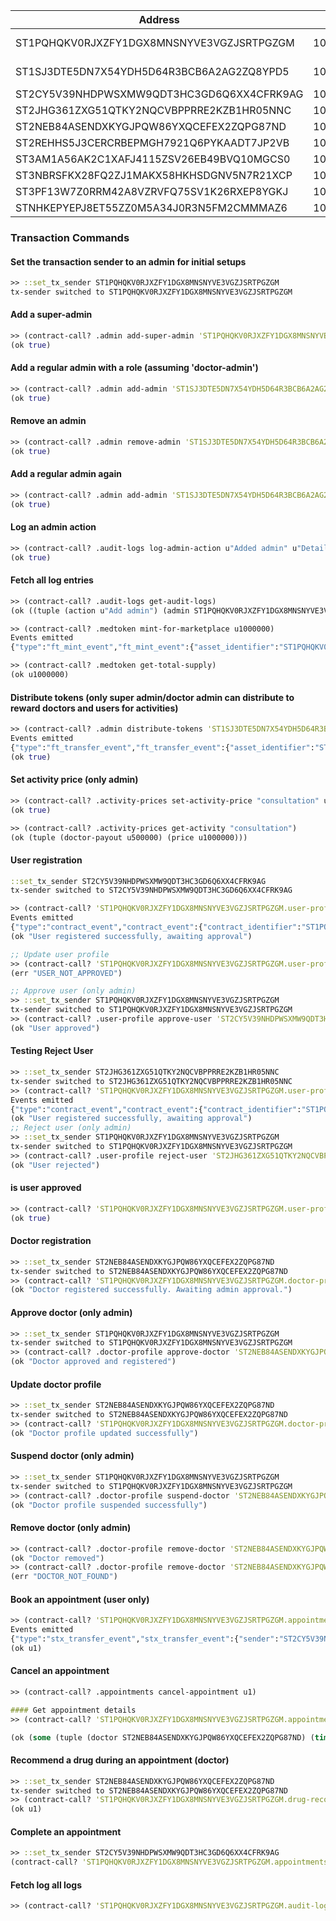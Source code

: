 | Address                                   | uSTX            | Role                |
|-------------------------------------------|-----------------|---------------------|
| ST1PQHQKV0RJXZFY1DGX8MNSNYVE3VGZJSRTPGZGM | 100000000000000 | Owner/Super Admin  |
| ST1SJ3DTE5DN7X54YDH5D64R3BCB6A2AG2ZQ8YPD5 | 100000000000000 | Doctor Admin       |
| ST2CY5V39NHDPWSXMW9QDT3HC3GD6Q6XX4CFRK9AG | 100000000000000 | User 1             |
| ST2JHG361ZXG51QTKY2NQCVBPPRRE2KZB1HR05NNC | 100000000000000 | User 2             |
| ST2NEB84ASENDXKYGJPQW86YXQCEFEX2ZQPG87ND  | 100000000000000 | Doctor 1           |
| ST2REHHS5J3CERCRBEPMGH7921Q6PYKAADT7JP2VB | 100000000000000 | Doctor 2           |
| ST3AM1A56AK2C1XAFJ4115ZSV26EB49BVQ10MGCS0 | 100000000000000 | -                  |
| ST3NBRSFKX28FQ2ZJ1MAKX58HKHSDGNV5N7R21XCP | 100000000000000 | -                  |
| ST3PF13W7Z0RRM42A8VZRVFQ75SV1K26RXEP8YGKJ | 100000000000000 | -                  |
| STNHKEPYEPJ8ET55ZZ0M5A34J0R3N5FM2CMMMAZ6  | 100000000000000 | -                  |

### Transaction Commands

#### Set the transaction sender to an admin for initial setups
```clojure
>> ::set_tx_sender ST1PQHQKV0RJXZFY1DGX8MNSNYVE3VGZJSRTPGZGM
tx-sender switched to ST1PQHQKV0RJXZFY1DGX8MNSNYVE3VGZJSRTPGZGM
```


#### Add a super-admin
```clojure
>> (contract-call? .admin add-super-admin 'ST1PQHQKV0RJXZFY1DGX8MNSNYVE3VGZJSRTPGZGM)
(ok true)
```

#### Add a regular admin with a role (assuming 'doctor-admin')
```clojure
>> (contract-call? .admin add-admin 'ST1SJ3DTE5DN7X54YDH5D64R3BCB6A2AG2ZQ8YPD5 u"doctor-admin")
(ok true)
```

#### Remove an admin
```clojure
>> (contract-call? .admin remove-admin 'ST1SJ3DTE5DN7X54YDH5D64R3BCB6A2AG2ZQ8YPD5)
(ok true)
```

#### Add a regular admin again
```clojure
>> (contract-call? .admin add-admin 'ST1SJ3DTE5DN7X54YDH5D64R3BCB6A2AG2ZQ8YPD5 u"doctor-admin")
(ok true)
```

#### Log an admin action
```clojure
>> (contract-call? .audit-logs log-admin-action u"Added admin" u"Details here")
(ok true)
```

#### Fetch all log entries
```clojure
>> (contract-call? .audit-logs get-audit-logs)
(ok ((tuple (action u"Add admin") (admin ST1PQHQKV0RJXZFY1DGX8MNSNYVE3VGZJSRTPGZGM) (details u"Added admin with role: doctor-admin") (timestamp u2)) (tuple (action u"Added admin") (admin ST1PQHQKV0RJXZFY1DGX8MNSNYVE3VGZJSRTPGZGM) (details u"Details here") (timestamp u2))))

>> (contract-call? .medtoken mint-for-marketplace u1000000)
Events emitted
{"type":"ft_mint_event","ft_mint_event":{"asset_identifier":"ST1PQHQKV0RJXZFY1DGX8MNSNYVE3VGZJSRTPGZGM.medtoken::MEDtoken","recipient":"ST1PQHQKV0RJXZFY1DGX8MNSNYVE3VGZJSRTPGZGM","amount":"1000000"}}

>> (contract-call? .medtoken get-total-supply)
(ok u1000000)
```

#### Distribute tokens (only super admin/doctor admin can distribute to reward doctors and users for activities)
```clojure
>> (contract-call? .admin distribute-tokens 'ST1SJ3DTE5DN7X54YDH5D64R3BCB6A2AG2ZQ8YPD5 u2)
Events emitted
{"type":"ft_transfer_event","ft_transfer_event":{"asset_identifier":"ST1PQHQKV0RJXZFY1DGX8MNSNYVE3VGZJSRTPGZGM.medtoken::MEDtoken","sender":"ST1PQHQKV0RJXZFY1DGX8MNSNYVE3VGZJSRTPGZGM","recipient":"ST1SJ3DTE5DN7X54YDH5D64R3BCB6A2AG2ZQ8YPD5","amount":"2"}}
(ok true)
```

#### Set activity price (only admin)
```clojure
>> (contract-call? .activity-prices set-activity-price "consultation" u1000000 u500000)
(ok true)

>> (contract-call? .activity-prices get-activity "consultation")
(ok (tuple (doctor-payout u500000) (price u1000000)))
```

#### User registration
```clojure
::set_tx_sender ST2CY5V39NHDPWSXMW9QDT3HC3GD6Q6XX4CFRK9AG
tx-sender switched to ST2CY5V39NHDPWSXMW9QDT3HC3GD6Q6XX4CFRK9AG

>> (contract-call? 'ST1PQHQKV0RJXZFY1DGX8MNSNYVE3VGZJSRTPGZGM.user-profile register-user u"Alice" u"alice@example.com")
Events emitted
{"type":"contract_event","contract_event":{"contract_identifier":"ST1PQHQKV0RJXZFY1DGX8MNSNYVE3VGZJSRTPGZGM.user-profile","topic":"print","value":"{ email: u\"alice@example.com\", event: \"User registration\", name: u\"Alice\", user: 'ST2CY5V39NHDPWSXMW9QDT3HC3GD6Q6XX4CFRK9AG }"}}
(ok "User registered successfully, awaiting approval")

;; Update user profile
>> (contract-call? 'ST1PQHQKV0RJXZFY1DGX8MNSNYVE3VGZJSRTPGZGM.user-profile update-user-profile u"Alice Updated" u"alice@example.com")
(err "USER_NOT_APPROVED")

;; Approve user (only admin)
>> ::set_tx_sender ST1PQHQKV0RJXZFY1DGX8MNSNYVE3VGZJSRTPGZGM
tx-sender switched to ST1PQHQKV0RJXZFY1DGX8MNSNYVE3VGZJSRTPGZGM
>> (contract-call? .user-profile approve-user 'ST2CY5V39NHDPWSXMW9QDT3HC3GD6Q6XX4CFRK9AG)
(ok "User approved")
```

#### Testing Reject User
```clojure
>> ::set_tx_sender ST2JHG361ZXG51QTKY2NQCVBPPRRE2KZB1HR05NNC
tx-sender switched to ST2JHG361ZXG51QTKY2NQCVBPPRRE2KZB1HR05NNC
>> (contract-call? 'ST1PQHQKV0RJXZFY1DGX8MNSNYVE3VGZJSRTPGZGM.user-profile register-user u"Tim" u"tim@example.com")
Events emitted
{"type":"contract_event","contract_event":{"contract_identifier":"ST1PQHQKV0RJXZFY1DGX8MNSNYVE3VGZJSRTPGZGM.user-profile","topic":"print","value":"{ email: u\"tim@example.com\", event: \"User registration\", name: u\"Tim\", user: 'ST2JHG361ZXG51QTKY2NQCVBPPRRE2KZB1HR05NNC }"}}
(ok "User registered successfully, awaiting approval")
;; Reject user (only admin)
>> ::set_tx_sender ST1PQHQKV0RJXZFY1DGX8MNSNYVE3VGZJSRTPGZGM
tx-sender switched to ST1PQHQKV0RJXZFY1DGX8MNSNYVE3VGZJSRTPGZGM
>> (contract-call? .user-profile reject-user 'ST2JHG361ZXG51QTKY2NQCVBPPRRE2KZB1HR05NNC)
(ok "User rejected")
```

#### is user approved
```clojure
>> (contract-call? 'ST1PQHQKV0RJXZFY1DGX8MNSNYVE3VGZJSRTPGZGM.user-profile is-user-approved 'ST2CY5V39NHDPWSXMW9QDT3HC3GD6Q6XX4CFRK9AG)
(ok true)
```

#### Doctor registration
```clojure
>> ::set_tx_sender ST2NEB84ASENDXKYGJPQW86YXQCEFEX2ZQPG87ND
tx-sender switched to ST2NEB84ASENDXKYGJPQW86YXQCEFEX2ZQPG87ND
>> (contract-call? 'ST1PQHQKV0RJXZFY1DGX8MNSNYVE3VGZJSRTPGZGM.doctor-profile register-doctor u"Dr. Bob" u"Cardiology")
(ok "Doctor registered successfully. Awaiting admin approval.")
```

#### Approve doctor (only admin)
```clojure
>> ::set_tx_sender ST1PQHQKV0RJXZFY1DGX8MNSNYVE3VGZJSRTPGZGM
tx-sender switched to ST1PQHQKV0RJXZFY1DGX8MNSNYVE3VGZJSRTPGZGM
>> (contract-call? .doctor-profile approve-doctor 'ST2NEB84ASENDXKYGJPQW86YXQCEFEX2ZQPG87ND true)
(ok "Doctor approved and registered")
```

#### Update doctor profile
```clojure
>> ::set_tx_sender ST2NEB84ASENDXKYGJPQW86YXQCEFEX2ZQPG87ND
tx-sender switched to ST2NEB84ASENDXKYGJPQW86YXQCEFEX2ZQPG87ND
>> (contract-call? 'ST1PQHQKV0RJXZFY1DGX8MNSNYVE3VGZJSRTPGZGM.doctor-profile update-doctor-profile u"Dr. Bob Updated" u"Cardiology")
(ok "Doctor profile updated successfully")
```

#### Suspend doctor (only admin)
```clojure
>> ::set_tx_sender ST1PQHQKV0RJXZFY1DGX8MNSNYVE3VGZJSRTPGZGM
tx-sender switched to ST1PQHQKV0RJXZFY1DGX8MNSNYVE3VGZJSRTPGZGM
>> (contract-call? .doctor-profile suspend-doctor 'ST2NEB84ASENDXKYGJPQW86YXQCEFEX2ZQPG87ND)
(ok "Doctor profile suspended successfully")
```

#### Remove doctor (only admin)
```clojure
>> (contract-call? .doctor-profile remove-doctor 'ST2NEB84ASENDXKYGJPQW86YXQCEFEX2ZQPG87ND)
(ok "Doctor removed")
>> (contract-call? .doctor-profile remove-doctor 'ST2NEB84ASENDXKYGJPQW86YXQCEFEX2ZQPG87ND)
(err "DOCTOR_NOT_FOUND")
```

#### Book an appointment (user only)

```clojure
>> (contract-call? 'ST1PQHQKV0RJXZFY1DGX8MNSNYVE3VGZJSRTPGZGM.appointments book-appointment 'ST2NEB84ASENDXKYGJPQW86YXQCEFEX2ZQPG87ND u1640995200)
Events emitted
{"type":"stx_transfer_event","stx_transfer_event":{"sender":"ST2CY5V39NHDPWSXMW9QDT3HC3GD6Q6XX4CFRK9AG","recipient":"ST1PQHQKV0RJXZFY1DGX8MNSNYVE3VGZJSRTPGZGM","amount":"1000000","memo":""}}
(ok u1)
```

#### Cancel an appointment
```clojure
>> (contract-call? .appointments cancel-appointment u1)

#### Get appointment details
>> (contract-call? 'ST1PQHQKV0RJXZFY1DGX8MNSNYVE3VGZJSRTPGZGM.appointments get-appointment u1)

(ok (some (tuple (doctor ST2NEB84ASENDXKYGJPQW86YXQCEFEX2ZQPG87ND) (time u1640995200) (user ST2CY5V39NHDPWSXMW9QDT3HC3GD6Q6XX4CFRK9AG))))
```

#### Recommend a drug during an appointment (doctor)
```clojure
>> ::set_tx_sender ST2NEB84ASENDXKYGJPQW86YXQCEFEX2ZQPG87ND
tx-sender switched to ST2NEB84ASENDXKYGJPQW86YXQCEFEX2ZQPG87ND
>> (contract-call? 'ST1PQHQKV0RJXZFY1DGX8MNSNYVE3VGZJSRTPGZGM.drug-recommendation recommend-drug 'ST2CY5V39NHDPWSXMW9QDT3HC3GD6Q6XX4CFRK9AG u"Aspirin")
(ok u1)
```

#### Complete an appointment
```clojure
>> ::set_tx_sender ST2CY5V39NHDPWSXMW9QDT3HC3GD6Q6XX4CFRK9AG
(contract-call? 'ST1PQHQKV0RJXZFY1DGX8MNSNYVE3VGZJSRTPGZGM.appointments complete-appointment u1)
```

#### Fetch log all logs 
```clojure
>> (contract-call? 'ST1PQHQKV0RJXZFY1DGX8MNSNYVE3VGZJSRTPGZGM.audit-logs get-audit-logs)
```

